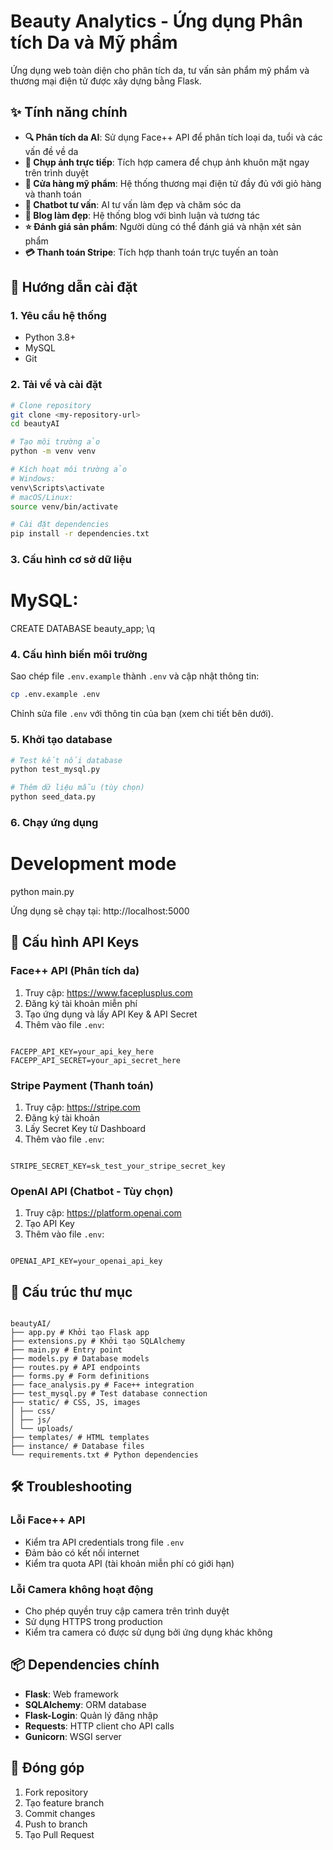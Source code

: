 # Beauty Analytics - Ứng dụng Phân tích Da và Mỹ phẩm

Ứng dụng web toàn diện cho phân tích da, tư vấn sản phẩm mỹ phẩm và thương mại điện tử được xây dựng bằng Flask.

## ✨ Tính năng chính

- **🔍 Phân tích da AI**: Sử dụng Face++ API để phân tích loại da, tuổi và các vấn đề về da
- **📸 Chụp ảnh trực tiếp**: Tích hợp camera để chụp ảnh khuôn mặt ngay trên trình duyệt
- **💄 Cửa hàng mỹ phẩm**: Hệ thống thương mại điện tử đầy đủ với giỏ hàng và thanh toán
- **💬 Chatbot tư vấn**: AI tư vấn làm đẹp và chăm sóc da
- **📝 Blog làm đẹp**: Hệ thống blog với bình luận và tương tác
- **⭐ Đánh giá sản phẩm**: Người dùng có thể đánh giá và nhận xét sản phẩm
- **💳 Thanh toán Stripe**: Tích hợp thanh toán trực tuyến an toàn

## 🚀 Hướng dẫn cài đặt

### 1. Yêu cầu hệ thống

- Python 3.8+
- MySQL
- Git

### 2. Tải về và cài đặt

```bash
# Clone repository
git clone <my-repository-url>
cd beautyAI

# Tạo môi trường ảo
python -m venv venv

# Kích hoạt môi trường ảo
# Windows:
venv\Scripts\activate
# macOS/Linux:
source venv/bin/activate

# Cài đặt dependencies
pip install -r dependencies.txt
```

### 3. Cấu hình cơ sở dữ liệu

# MySQL:

CREATE DATABASE beauty_app;
\q

### 4. Cấu hình biến môi trường

Sao chép file `.env.example` thành `.env` và cập nhật thông tin:

```bash
cp .env.example .env
```

Chỉnh sửa file `.env` với thông tin của bạn (xem chi tiết bên dưới).

### 5. Khởi tạo database

```bash
# Test kết nối database
python test_mysql.py

# Thêm dữ liệu mẫu (tùy chọn)
python seed_data.py
```

### 6. Chạy ứng dụng

# Development mode

python main.py

Ứng dụng sẽ chạy tại: http://localhost:5000

## 🔧 Cấu hình API Keys

### Face++ API (Phân tích da)

1. Truy cập: https://www.faceplusplus.com
2. Đăng ký tài khoản miễn phí
3. Tạo ứng dụng và lấy API Key & API Secret
4. Thêm vào file `.env`:

```

FACEPP_API_KEY=your_api_key_here
FACEPP_API_SECRET=your_api_secret_here

```

### Stripe Payment (Thanh toán)

1. Truy cập: https://stripe.com
2. Đăng ký tài khoản
3. Lấy Secret Key từ Dashboard
4. Thêm vào file `.env`:

```

STRIPE_SECRET_KEY=sk_test_your_stripe_secret_key

```

### OpenAI API (Chatbot - Tùy chọn)

1. Truy cập: https://platform.openai.com
2. Tạo API Key
3. Thêm vào file `.env`:

```

OPENAI_API_KEY=your_openai_api_key
```

## 📁 Cấu trúc thư mục

```

beautyAI/
├── app.py # Khởi tạo Flask app
├── extensions.py # Khởi tạo SQLAlchemy
├── main.py # Entry point
├── models.py # Database models
├── routes.py # API endpoints
├── forms.py # Form definitions
├── face_analysis.py # Face++ integration
├── test_mysql.py # Test database connection
├── static/ # CSS, JS, images
│ ├── css/
│ ├── js/
│ └── uploads/
├── templates/ # HTML templates
├── instance/ # Database files
└── requirements.txt # Python dependencies

```

## 🛠️ Troubleshooting

### Lỗi Face++ API

- Kiểm tra API credentials trong file `.env`
- Đảm bảo có kết nối internet
- Kiểm tra quota API (tài khoản miễn phí có giới hạn)

### Lỗi Camera không hoạt động

- Cho phép quyền truy cập camera trên trình duyệt
- Sử dụng HTTPS trong production
- Kiểm tra camera có được sử dụng bởi ứng dụng khác không

## 📦 Dependencies chính

- **Flask**: Web framework
- **SQLAlchemy**: ORM database
- **Flask-Login**: Quản lý đăng nhập
- **Requests**: HTTP client cho API calls
- **Gunicorn**: WSGI server

## 🤝 Đóng góp

1. Fork repository
2. Tạo feature branch
3. Commit changes
4. Push to branch
5. Tạo Pull Request
